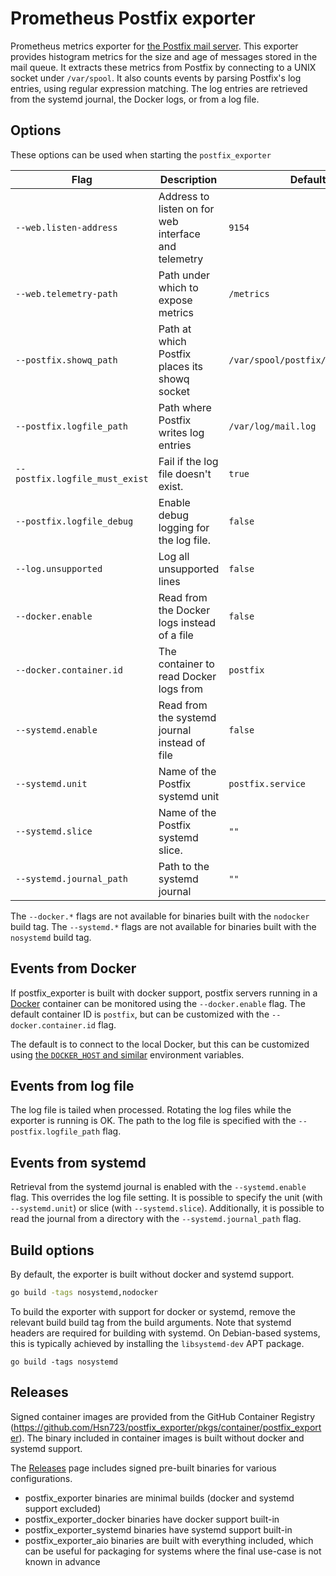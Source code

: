 # Prometheus Postfix exporter

Prometheus metrics exporter for [the Postfix mail server](http://www.postfix.org/).
This exporter provides histogram metrics for the size and age of messages stored in
the mail queue. It extracts these metrics from Postfix by connecting to
a UNIX socket under `/var/spool`. It also counts events by parsing Postfix's
log entries, using regular expression matching. The log entries are retrieved from
the systemd journal, the Docker logs, or from a log file.

## Options

These options can be used when starting the `postfix_exporter`

| Flag                     | Description                                          | Default                           |
|--------------------------|------------------------------------------------------|-----------------------------------|
| `--web.listen-address`   | Address to listen on for web interface and telemetry | `9154`                            |
| `--web.telemetry-path`   | Path under which to expose metrics                   | `/metrics`                        |
| `--postfix.showq_path`   | Path at which Postfix places its showq socket        | `/var/spool/postfix/public/showq` |
| `--postfix.logfile_path` | Path where Postfix writes log entries                | `/var/log/mail.log`               |
| `--postfix.logfile_must_exist` | Fail if the log file doesn't exist.            | `true`                            |
| `--postfix.logfile_debug` | Enable debug logging for the log file.              | `false`                           |
| `--log.unsupported`      | Log all unsupported lines                            | `false`                           |
| `--docker.enable`        | Read from the Docker logs instead of a file          | `false`                           |
| `--docker.container.id`  | The container to read Docker logs from               | `postfix`                         |
| `--systemd.enable`       | Read from the systemd journal instead of file        | `false`                           |
| `--systemd.unit`         | Name of the Postfix systemd unit                     | `postfix.service`                 |
| `--systemd.slice`        | Name of the Postfix systemd slice.                   | `""`                              |
| `--systemd.journal_path` | Path to the systemd journal                          | `""`                              |

The `--docker.*` flags are not available for binaries built with the `nodocker` build tag. The `--systemd.*` flags are not available for binaries built with the `nosystemd` build tag.

## Events from Docker

If postfix_exporter is built with docker support, postfix servers running in a [Docker](https://www.docker.com/)
container can be monitored using the `--docker.enable` flag. The
default container ID is `postfix`, but can be customized with the
`--docker.container.id` flag.

The default is to connect to the local Docker, but this can be
customized using [the `DOCKER_HOST` and
similar](https://pkg.go.dev/github.com/docker/docker/client?tab=doc#NewEnvClient)
environment variables.

## Events from log file

The log file is tailed when processed. Rotating the log files while the exporter
is running is OK. The path to the log file is specified with the
`--postfix.logfile_path` flag.

## Events from systemd

Retrieval from the systemd journal is enabled with the `--systemd.enable` flag.
This overrides the log file setting.
It is possible to specify the unit (with `--systemd.unit`) or slice (with `--systemd.slice`).
Additionally, it is possible to read the journal from a directory with the `--systemd.journal_path` flag.

## Build options

By default, the exporter is built without docker and systemd support.

```sh
go build -tags nosystemd,nodocker
```

To build the exporter with support for docker or systemd, remove the relevant build build tag from the build arguments. Note that systemd headers are required for building with systemd. On Debian-based systems, this is typically achieved by installing the `libsystemd-dev` APT package.

```
go build -tags nosystemd
```

## Releases

Signed container images are provided from the GitHub Container Registry (https://github.com/Hsn723/postfix_exporter/pkgs/container/postfix_exporter). The binary included in container images is built without docker and systemd support.

The [Releases](https://github.com/Hsn723/postfix_exporter/releases) page includes signed pre-built binaries for various configurations.

- postfix_exporter binaries are minimal builds (docker and systemd support excluded)
- postfix_exporter_docker binaries have docker support built-in
- postfix_exporter_systemd binaries have systemd support built-in
- postfix_exporter_aio binaries are built with everything included, which can be useful for packaging for systems where the final use-case is not known in advance
